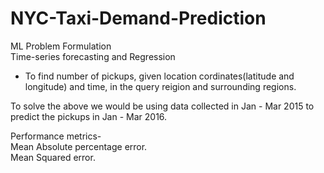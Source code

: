 # NYC-Taxi-Demand-Prediction

ML Problem Formulation\
Time-series forecasting and Regression

- To find number of pickups, given location cordinates(latitude and longitude) and time, in the query reigion and surrounding regions.

To solve the above we would be using data collected in Jan - Mar 2015 to predict the pickups in Jan - Mar 2016.

Performance metrics-\
Mean Absolute percentage error.\
Mean Squared error.
